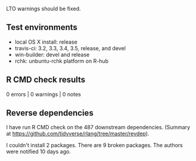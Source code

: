 
LTO warnings should be fixed.

## Test environments

* local OS X install: release
* travis-ci: 3.2, 3.3, 3.4, 3.5, release, and devel
* win-builder: devel and release
* rchk: unbuntu-rchk platform on R-hub


## R CMD check results

0 errors | 0 warnings | 0 notes


## Reverse dependencies

I have run R CMD check on the 487 downstream dependencies. (Summary at https://github.com/tidyverse/rlang/tree/master/revdep).

I couldn't install 2 packages. There are 9 broken packages. The authors were notified 10 days ago.
